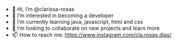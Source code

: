 - 👋 Hi, I’m @clarissa-rosas
- 👀 I’m interested in becoming a developer
- 🌱 I’m currently learning java, javascript, html and css
- 💞️ I’m looking to collaborate on new projects and learn more
- 📫 How to reach me: https://www.instagram.com/cla.rosas.dias/

<!---
clarissa-rosas/clarissa-rosas is a ✨ special ✨ repository because its `README.md` (this file) appears on your GitHub profile.
You can click the Preview link to take a look at your changes.
--->
